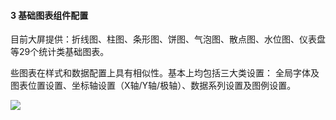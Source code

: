 #### 3 基础图表组件配置

目前大屏提供：折线图、柱图、条形图、饼图、气泡图、散点图、水位图、仪表盘等29个统计类基础图表。

些图表在样式和数据配置上具有相似性。基本上均包括三大类设置：
全局字体及图表位置设置、坐标轴设置（X轴/Y轴/极轴）、数据系列设置及图例设置。

![](https://github.com/jdcloudcom/cn/blob/edit/image/Data-Visualization/media/d703ad879e5a5b4d939078caecbac8b4.png)


